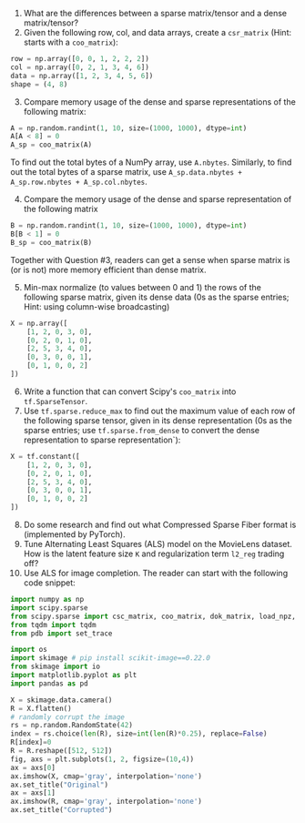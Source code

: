 1. What are the differences between a sparse matrix/tensor and a dense matrix/tensor?
2. Given the following row, col, and data arrays, create a `csr_matrix` (Hint: starts with a `coo_matrix`):

```python
row = np.array([0, 0, 1, 2, 2, 2])
col = np.array([0, 2, 1, 3, 4, 6])
data = np.array([1, 2, 3, 4, 5, 6])
shape = (4, 8)
```

3. Compare memory usage of the dense and sparse representations of the following matrix:

```python
A = np.random.randint(1, 10, size=(1000, 1000), dtype=int)
A[A < 8] = 0
A_sp = coo_matrix(A)
```

To find out the total bytes of a NumPy array, use `A.nbytes`. Similarly, to find out the total bytes of a sparse matrix, use `A_sp.data.nbytes + A_sp.row.nbytes + A_sp.col.nbytes`.

4. Compare the memory usage of the dense and sparse representation of the following matrix

```python
B = np.random.randint(1, 10, size=(1000, 1000), dtype=int)
B[B < 1] = 0
B_sp = coo_matrix(B)
```

Together with Question #3, readers can get a sense when sparse matrix is (or is not) more memory efficient than dense matrix.

5. Min-max normalize (to values between 0 and 1) the rows of the following sparse matrix, given its dense data (0s as the sparse entries; Hint: using column-wise broadcasting)

```python
X = np.array([
    [1, 2, 0, 3, 0],
    [0, 2, 0, 1, 0],
    [2, 5, 3, 4, 0],
    [0, 3, 0, 0, 1],
    [0, 1, 0, 0, 2]
])

```

6. Write a function that can convert Scipy's `coo_matrix` into `tf.SparseTensor`.
7. Use `tf.sparse.reduce_max` to find out the maximum value of each row of the following sparse tensor, given in its dense representation (0s as the sparse entries; use `tf.sparse.from_dense` to convert the dense representation to sparse representation`):

```python
X = tf.constant([
    [1, 2, 0, 3, 0],
    [0, 2, 0, 1, 0],
    [2, 5, 3, 4, 0],
    [0, 3, 0, 0, 1],
    [0, 1, 0, 0, 2]
])
```

8. Do some research and find out what Compressed Sparse Fiber format is (implemented by PyTorch).
9. Tune Alternating Least Squares (ALS) model on the MovieLens dataset. How is the latent feature size `K` and regularization term `l2_reg` trading off?
10. Use ALS for image completion. The reader can start with the following code snippet:

```python
import numpy as np
import scipy.sparse
from scipy.sparse import csc_matrix, coo_matrix, dok_matrix, load_npz, save_npz
from tqdm import tqdm
from pdb import set_trace

import os
import skimage # pip install scikit-image==0.22.0
from skimage import io
import matplotlib.pyplot as plt
import pandas as pd

X = skimage.data.camera()
R = X.flatten()
# randomly corrupt the image
rs = np.random.RandomState(42)
index = rs.choice(len(R), size=int(len(R)*0.25), replace=False)
R[index]=0
R = R.reshape([512, 512])
fig, axs = plt.subplots(1, 2, figsize=(10,4))
ax = axs[0]
ax.imshow(X, cmap='gray', interpolation='none')
ax.set_title("Original")
ax = axs[1]
ax.imshow(R, cmap='gray', interpolation='none')
ax.set_title("Corrupted")
```